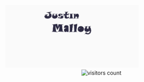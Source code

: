 <img src="https://github.com/brickfrog/brickfrog/raw/master/2020/output/output.gif" width="350">

<div align='center'>
  <img align='center' alt="visitors count" src="https://visitor-badge.glitch.me/badge?page_id=brickfrog.brickfrog">
</div>
<br />
